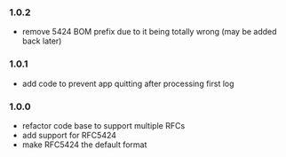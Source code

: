 ### 1.0.2
+ remove 5424 BOM prefix due to it being totally wrong (may be added back later)

### 1.0.1
+ add code to prevent app quitting after processing first log

### 1.0.0
+ refactor code base to support multiple RFCs
+ add support for RFC5424
+ make RFC5424 the default format
